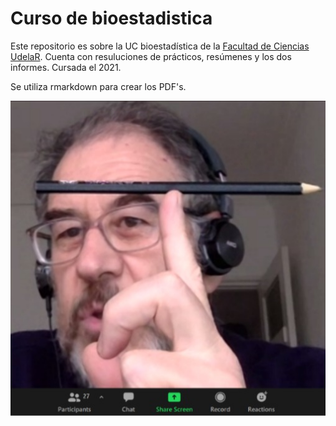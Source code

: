 <h1> Curso de bioestadistica </h1>

Este repositorio es sobre la UC bioestadística de la [Facultad de Ciencias UdelaR](https://www.fcien.edu.uy/). Cuenta con resuluciones de prácticos, resúmenes y los dos informes. Cursada el 2021.

Se utiliza rmarkdown para crear los PDF's.

<p align="center">
  <img align="middle" src="/je.jpg" alt="El gran Mordecki balanceando un lápiz con su dedo."/>
</p>
